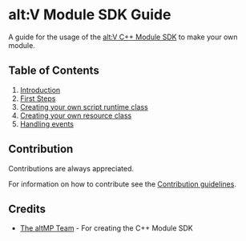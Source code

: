 # alt:V Module SDK Guide

A guide for the usage of the [alt:V C++ Module SDK](https://github.com/altmp/cpp-sdk) to make your own module.

## Table of Contents

1. [Introduction](articles/introduction.md)
2. [First Steps](articles/first-steps.md)
3. [Creating your own script runtime class](articles/creating-runtime.md)
4. [Creating your own resource class](articles/creating-resource.md)
5. [Handling events](articles/handling-events.md) 

## Contribution

Contributions are always appreciated.

For information on how to contribute see the [Contribution guidelines](articles/contributing.md).

## Credits

- [The altMP Team](https://github.com/altmp) - For creating the C++ Module SDK

